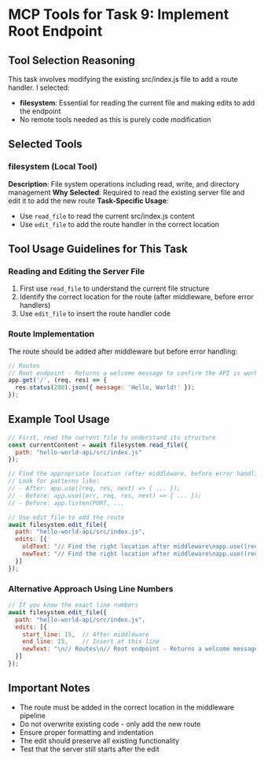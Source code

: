 # MCP Tools for Task 9: Implement Root Endpoint

## Tool Selection Reasoning
This task involves modifying the existing src/index.js file to add a route handler. I selected:
- **filesystem**: Essential for reading the current file and making edits to add the endpoint
- No remote tools needed as this is purely code modification

## Selected Tools

### filesystem (Local Tool)
**Description**: File system operations including read, write, and directory management
**Why Selected**: Required to read the existing server file and edit it to add the new route
**Task-Specific Usage**: 
- Use `read_file` to read the current src/index.js content
- Use `edit_file` to add the route handler in the correct location

## Tool Usage Guidelines for This Task

### Reading and Editing the Server File
1. First use `read_file` to understand the current file structure
2. Identify the correct location for the route (after middleware, before error handlers)
3. Use `edit_file` to insert the route handler code

### Route Implementation
The route should be added after middleware but before error handling:
```javascript
// Routes
// Root endpoint - Returns a welcome message to confirm the API is working
app.get('/', (req, res) => {
  res.status(200).json({ message: 'Hello, World!' });
});
```

## Example Tool Usage

```javascript
// First, read the current file to understand its structure
const currentContent = await filesystem.read_file({
  path: "hello-world-api/src/index.js"
});

// Find the appropriate location (after middleware, before error handling)
// Look for patterns like:
// - After: app.use((req, res, next) => { ... });
// - Before: app.use((err, req, res, next) => { ... });
// - Before: app.listen(PORT, ...

// Use edit_file to add the route
await filesystem.edit_file({
  path: "hello-world-api/src/index.js",
  edits: [{
    oldText: "// Find the right location after middleware\napp.use((req, res, next) => {\n  console.log(`${new Date().toISOString()} - ${req.method} ${req.url}`);\n  next();\n});",
    newText: "// Find the right location after middleware\napp.use((req, res, next) => {\n  console.log(`${new Date().toISOString()} - ${req.method} ${req.url}`);\n  next();\n});\n\n// Routes\n// Root endpoint - Returns a welcome message to confirm the API is working\napp.get('/', (req, res) => {\n  res.status(200).json({ message: 'Hello, World!' });\n});"
  }]
});
```

### Alternative Approach Using Line Numbers
```javascript
// If you know the exact line numbers
await filesystem.edit_file({
  path: "hello-world-api/src/index.js",
  edits: [{
    start_line: 15,  // After middleware
    end_line: 15,    // Insert at this line
    newText: "\n// Routes\n// Root endpoint - Returns a welcome message to confirm the API is working\napp.get('/', (req, res) => {\n  res.status(200).json({ message: 'Hello, World!' });\n});\n"
  }]
});
```

## Important Notes
- The route must be added in the correct location in the middleware pipeline
- Do not overwrite existing code - only add the new route
- Ensure proper formatting and indentation
- The edit should preserve all existing functionality
- Test that the server still starts after the edit